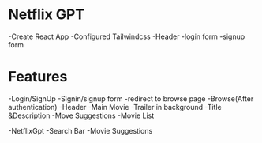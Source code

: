 # Netflix GPT
-Create React App
-Configured Tailwindcss
-Header
-login form
-signup form


# Features
-Login/SignUp
-Signin/signup form
-redirect to browse page
-Browse(After authentication)
  -Header
  -Main Movie 
  -Trailer in background
  -Title  &Description
   -Move Suggestions
   -Movie List

-NetflixGpt
-Search Bar 
-Movie Suggestions

